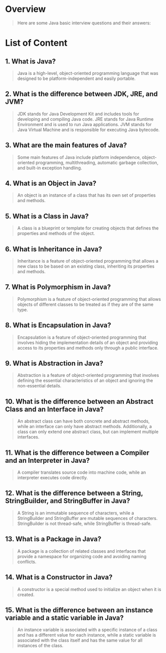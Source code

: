 # Overview
> Here are some Java basic interview questions 
> and their answers:

# List of Content
## 1. What is Java?
> Java is a high-level, object-oriented programming language 
> that was designed to be platform-independent and easily portable.

## 2. What is the difference between JDK, JRE, and JVM?
> JDK stands for Java Development Kit 
> and includes tools for developing 
> and compiling Java code. 
> JRE stands for Java Runtime Environment 
> and is used to run Java applications. 
> JVM stands for Java Virtual Machine 
> and is responsible for executing Java bytecode.

## 3. What are the main features of Java?
> Some main features of Java include 
> platform independence, object-oriented programming, 
> multithreading, automatic garbage collection, 
> and built-in exception handling.

## 4. What is an Object in Java?
> An object is an instance of a class 
> that has its own set of properties and methods.

## 5. What is a Class in Java?
> A class is a blueprint or template 
> for creating objects that defines the properties 
> and methods of the object.

## 6. What is Inheritance in Java?
> Inheritance is a feature of object-oriented programming 
> that allows a new class to be based on an existing class, 
> inheriting its properties and methods.

## 7. What is Polymorphism in Java?
> Polymorphism is a feature of object-oriented programming 
> that allows objects of different classes to be treated 
> as if they are of the same type.

## 8. What is Encapsulation in Java?
> Encapsulation is a feature of object-oriented programming 
> that involves hiding the implementation details 
> of an object and providing access to its properties 
> and methods only through a public interface.

## 9. What is Abstraction in Java?
> Abstraction is a feature of object-oriented programming 
> that involves defining the essential characteristics 
> of an object and ignoring the non-essential details.

## 10. What is the difference between an Abstract Class and an Interface in Java?
> An abstract class can have both concrete 
> and abstract methods, 
> while an interface can only have abstract methods. 
> Additionally, a class can only extend one abstract class, 
> but can implement multiple interfaces.

## 11. What is the difference between a Compiler and an Interpreter in Java?
> A compiler translates source code into machine code, 
> while an interpreter executes code directly.

## 12. What is the difference between a String, StringBuilder, and StringBuffer in Java?
> A String is an immutable sequence of characters, 
> while a StringBuilder and StringBuffer are mutable sequences 
> of characters. StringBuilder is not thread-safe, 
> while StringBuffer is thread-safe.

## 13. What is a Package in Java?
> A package is a collection of related classes 
> and interfaces that provide a namespace for organizing code 
> and avoiding naming conflicts.

## 14. What is a Constructor in Java?
> A constructor is a special method used to initialize an object 
> when it is created.

## 15. What is the difference between an instance variable and a static variable in Java?
> An instance variable is associated with a specific 
> instance of a class and has a different value for each instance, 
> while a static variable is associated with the class itself 
> and has the same value for all instances of the class.
